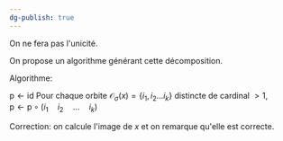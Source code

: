 ```yaml
---
dg-publish: true
---
```


On ne fera pas l'unicité.

On propose un algorithme générant cette décomposition.

$\text{Algorithme}$:

$\text{p} \leftarrow \text{id}$
Pour chaque orbite $\mathcal{O}_{\sigma}(x)=\{ i_{1},i_{2}\dots i_{k} \}$ distincte de cardinal $>1$,
$\quad\quad\text{p} \leftarrow \text{p} \circ (i_{1} \quad i_{2}\quad \dots \quad i_{k})$

Correction: on calcule l'image de $x$ et on remarque qu'elle est correcte.